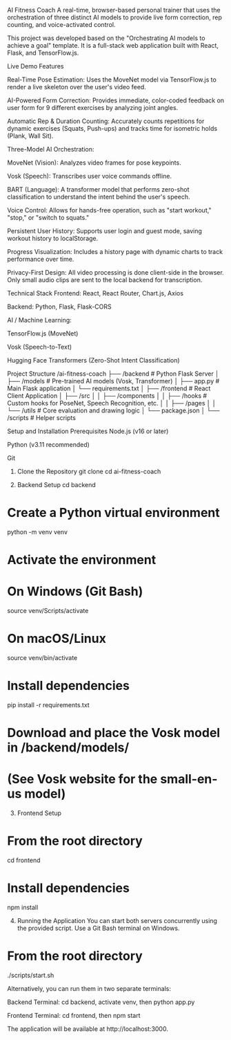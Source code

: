 AI Fitness Coach
A real-time, browser-based personal trainer that uses the orchestration of three distinct AI models to provide live form correction, rep counting, and voice-activated control.

This project was developed based on the "Orchestrating AI models to achieve a goal" template. It is a full-stack web application built with React, Flask, and TensorFlow.js.

Live Demo Features

Real-Time Pose Estimation: Uses the MoveNet model via TensorFlow.js to render a live skeleton over the user's video feed.

AI-Powered Form Correction: Provides immediate, color-coded feedback on user form for 9 different exercises by analyzing joint angles.

Automatic Rep & Duration Counting: Accurately counts repetitions for dynamic exercises (Squats, Push-ups) and tracks time for isometric holds (Plank, Wall Sit).

Three-Model AI Orchestration:

MoveNet (Vision): Analyzes video frames for pose keypoints.

Vosk (Speech): Transcribes user voice commands offline.

BART (Language): A transformer model that performs zero-shot classification to understand the intent behind the user's speech.

Voice Control: Allows for hands-free operation, such as "start workout," "stop," or "switch to squats."

Persistent User History: Supports user login and guest mode, saving workout history to localStorage.

Progress Visualization: Includes a history page with dynamic charts to track performance over time.

Privacy-First Design: All video processing is done client-side in the browser. Only small audio clips are sent to the local backend for transcription.

Technical Stack
Frontend: React, React Router, Chart.js, Axios

Backend: Python, Flask, Flask-CORS

AI / Machine Learning:

TensorFlow.js (MoveNet)

Vosk (Speech-to-Text)

Hugging Face Transformers (Zero-Shot Intent Classification)

Project Structure
/ai-fitness-coach
├── /backend         # Python Flask Server
│   ├── /models      # Pre-trained AI models (Vosk, Transformer)
│   ├── app.py       # Main Flask application
│   └── requirements.txt
│
├── /frontend        # React Client Application
│   ├── /src
│   │   ├── /components
│   │   ├── /hooks   # Custom hooks for PoseNet, Speech Recognition, etc.
│   │   ├── /pages
│   │   └── /utils   # Core evaluation and drawing logic
│   └── package.json
│
└── /scripts         # Helper scripts

Setup and Installation
Prerequisites
Node.js (v16 or later)

Python (v3.11 recommended)

Git

1. Clone the Repository
git clone <your-repo-url>
cd ai-fitness-coach

2. Backend Setup
cd backend

# Create a Python virtual environment
python -m venv venv

# Activate the environment
# On Windows (Git Bash)
source venv/Scripts/activate
# On macOS/Linux
source venv/bin/activate

# Install dependencies
pip install -r requirements.txt

# Download and place the Vosk model in /backend/models/
# (See Vosk website for the small-en-us model)

3. Frontend Setup
# From the root directory
cd frontend

# Install dependencies
npm install

4. Running the Application
You can start both servers concurrently using the provided script. Use a Git Bash terminal on Windows.

# From the root directory
./scripts/start.sh

Alternatively, you can run them in two separate terminals:

Backend Terminal: cd backend, activate venv, then python app.py

Frontend Terminal: cd frontend, then npm start

The application will be available at http://localhost:3000.
